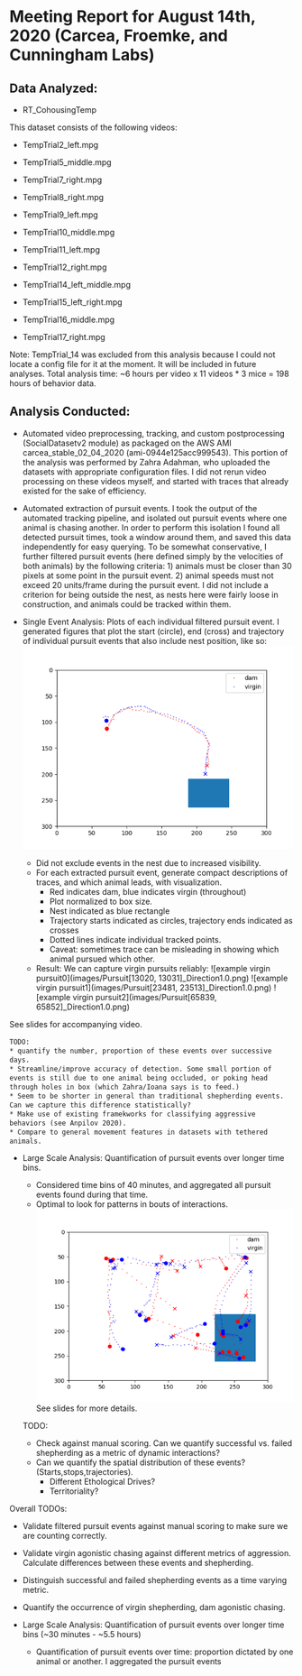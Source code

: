 # Meeting Report for August 14th, 2020 (Carcea, Froemke, and Cunningham Labs)

## Data Analyzed:
* RT\_CohousingTemp

This dataset consists of the following videos:  
* TempTrial2\_left.mpg

* TempTrial5\_middle.mpg

* TempTrial7\_right.mpg

* TempTrial8\_right.mpg

* TempTrial9\_left.mpg

* TempTrial10\_middle.mpg

* TempTrial11\_left.mpg

* TempTrial12\_right.mpg

* TempTrial14\_left\_middle.mpg

* TempTrial15\_left\_right.mpg

* TempTrial16\_middle.mpg

* TempTrial17\_right.mpg

Note: TempTrial\_14 was excluded from this analysis because I could not locate a config file for it at the moment. It will be included in future analyses. 
Total analysis time: ~6 hours per video x 11 videos * 3 mice = 198 hours of behavior data.  

## Analysis Conducted:
* Automated video preprocessing, tracking, and custom postprocessing (SocialDatasetv2 module) as packaged on the AWS AMI carcea\_stable\_02\_04\_2020 (ami-0944e125acc999543). This portion of the analysis was performed by Zahra Adahman, who uploaded the datasets with appropriate configuration files. I did not rerun video processing on these videos myself, and started with traces that already existed for the sake of efficiency. 

* Automated extraction of pursuit events. I took the output of the automated tracking pipeline, and isolated out pursuit events where one animal is chasing another. In order to perform this isolation I found all detected pursuit times, took a window around them, and saved this data independently for easy querying. To be somewhat conservative, I further filtered pursuit events (here defined simply by the velocities of both animals) by the following criteria: 1) animals must be closer than 30 pixels at some point in the pursuit event. 2) animal speeds must not exceed 20 units/frame during the pursuit event. I did not include a criterion for being outside the nest, as nests here were fairly loose in construction, and animals could be tracked within them.   

* Single Event Analysis: Plots of each individual filtered pursuit event. I generated figures that plot the start (circle), end (cross) and trajectory of individual pursuit events that also include nest position, like so:  
![example plot](images/example_trace1.png) 

    * Did not exclude events in the nest due to increased visibility. 
    * For each extracted pursuit event, generate compact descriptions of traces, and which animal leads, with visualization.
        * Red indicates dam, blue indicates virgin (throughout)
        * Plot normalized to box size.  
        * Nest indicated as blue rectangle
        * Trajectory starts indicated as circles, trajectory ends indicated as crosses
        * Dotted lines indicate individual tracked points.
        * Caveat: sometimes trace can be misleading in showing which animal pursued which other.
    * Result: We can capture virgin pursuits reliably:
![example virgin pursuit0](images/Pursuit[13020, 13031]_Direction1.0.png)
![example virgin pursuit1](images/Pursuit[23481, 23513]_Direction1.0.png)
![example virgin pursuit2](images/Pursuit[65839, 65852]_Direction1.0.png)

See slides for accompanying video. 

    TODO: 
    * quantify the number, proportion of these events over successive days. 
    * Streamline/improve accuracy of detection. Some small portion of events is still due to one animal being occluded, or poking head through holes in box (which Zahra/Ioana says is to feed.) 
    * Seem to be shorter in general than traditional shepherding events. Can we capture this difference statistically? 
    * Make use of existing framekworks for classifying aggressive behaviors (see Anpilov 2020).
    * Compare to general movement features in datasets with tethered animals. 

* Large Scale Analysis: Quantification of pursuit events over longer time bins. 
    * Considered time bins of 40 minutes, and aggregated all pursuit events found during that time. 
    * Optimal to look for patterns in bouts of interactions. 
![example aggregate plot 0](images/TempTrial5_Aggregate_Pursuit_Plots_ROI_2/AGGREGATE_PART_0.png)
See slides for more details. 

    TODO:
    * Check against manual scoring. Can we quantify successful vs. failed shepherding as a metric of dynamic interactions? 
    * Can we quantify the spatial distribution of these events? (Starts,stops,trajectories). 
        * Different Ethological Drives?
        * Territoriality?

Overall TODOs:
* Validate filtered pursuit events against manual scoring to make sure we are counting correctly.
* Validate virgin agonistic chasing against different metrics of aggression. Calculate differences between these events and shepherding. 
* Distinguish successful and failed shepherding events as a time varying metric. 
* Quantify the occurrence of virgin shepherding, dam agonistic chasing. 




* Large Scale Analysis: Quantification of pursuit events over longer time bins (~30 minutes - ~5.5 hours)
    * Quantification of pursuit events over time: proportion dictated by one animal or another. I aggregated the pursuit events  

